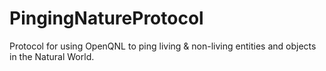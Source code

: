 PingingNatureProtocol
=====================

Protocol for using OpenQNL to ping living &amp; non-living entities and objects in the Natural World. 
